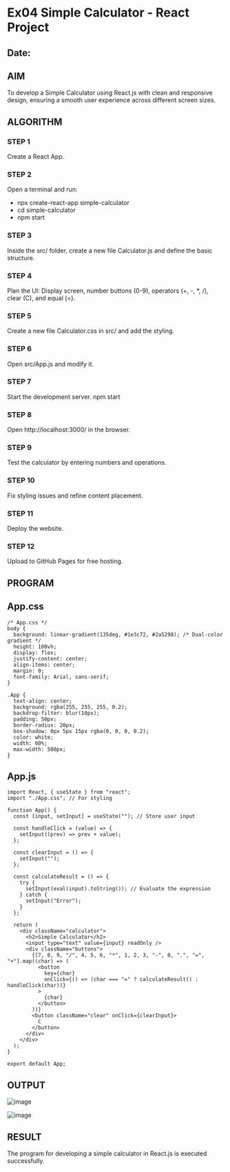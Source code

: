 # Ex04 Simple Calculator - React Project
## Date:

## AIM
To  develop a Simple Calculator using React.js with clean and responsive design, ensuring a smooth user experience across different screen sizes.

## ALGORITHM
### STEP 1
Create a React App.

### STEP 2
Open a terminal and run:
  <ul><li>npx create-react-app simple-calculator</li>
  <li>cd simple-calculator</li>
  <li>npm start</li></ul>

### STEP 3
Inside the src/ folder, create a new file Calculator.js and define the basic structure.

### STEP 4
Plan the UI: Display screen, number buttons (0-9), operators (+, -, *, /), clear (C), and equal (=).

### STEP 5
Create a new file Calculator.css in src/ and add the styling.

### STEP 6
Open src/App.js and modify it.

### STEP 7
Start the development server.
  npm start

### STEP 8
Open http://localhost:3000/ in the browser.

### STEP 9
Test the calculator by entering numbers and operations.

### STEP 10
Fix styling issues and refine content placement.

### STEP 11
Deploy the website.

### STEP 12
Upload to GitHub Pages for free hosting.

## PROGRAM
## App.css
```
/* App.css */
body {
  background: linear-gradient(135deg, #1e3c72, #2a5298); /* Dual-color gradient */
  height: 100vh;
  display: flex;
  justify-content: center;
  align-items: center;
  margin: 0;
  font-family: Arial, sans-serif;
}

.App {
  text-align: center;
  background: rgba(255, 255, 255, 0.2);
  backdrop-filter: blur(10px);
  padding: 50px;
  border-radius: 20px;
  box-shadow: 0px 5px 15px rgba(0, 0, 0, 0.2);
  color: white;
  width: 60%;
  max-width: 500px;
}

```

## App.js
```
import React, { useState } from "react";
import "./App.css"; // For styling

function App() {
  const [input, setInput] = useState(""); // Store user input

  const handleClick = (value) => {
    setInput((prev) => prev + value);
  };

  const clearInput = () => {
    setInput("");
  };

  const calculateResult = () => {
    try {
      setInput(eval(input).toString()); // Evaluate the expression
    } catch {
      setInput("Error");
    }
  };

  return (
    <div className="calculator">
      <h2>Simple Calculator</h2>
      <input type="text" value={input} readOnly />
      <div className="buttons">
        {[7, 8, 9, "/", 4, 5, 6, "*", 1, 2, 3, "-", 0, ".", "=", "+"].map((char) => (
          <button
            key={char}
            onClick={() => (char === "=" ? calculateResult() : handleClick(char))}
          >
            {char}
          </button>
        ))}
        <button className="clear" onClick={clearInput}>
          C
        </button>
      </div>
    </div>
  );
}

export default App;

```
## OUTPUT

![image](https://github.com/user-attachments/assets/1babad3e-add6-4602-84e2-1e6db97e5962)

![image](https://github.com/user-attachments/assets/a7f8a611-5cdd-43fc-a45b-0b246c7cb851)


## RESULT
The program for developing a simple calculator in React.js is executed successfully.
